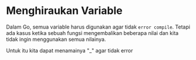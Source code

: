 # Menghiraukan Variable

Dalam Go, semua variable harus digunakan agar tidak `error compile`. Tetapi ada kasus ketika sebuah fungsi mengembalikan beberapa nilai dan kita tidak ingin menggunakan semua nilainya.

Untuk itu kita dapat menamainya "_" agar tidak error
